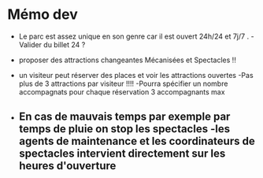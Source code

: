 # Mémo dev

- Le parc est assez unique en son genre car il est ouvert 24h/24 et 7j/7 .
    -Valider du billet 24 ?

- proposer des attractions changeantes Mécanisées et Spectacles !!

- un visiteur peut réserver des places et voir les attractions ouvertes
    -Pas plus de 3 attractions par visiteur !!!!
    -Pourra spécifier un nombre accompagnats pour chaque réservation 3 accompagnants max


- En cas de mauvais temps par exemple par temps de pluie on stop les spectacles 
    -les agents de maintenance et les coordinateurs de spectacles intervient directement sur les heures d'ouverture
    -
